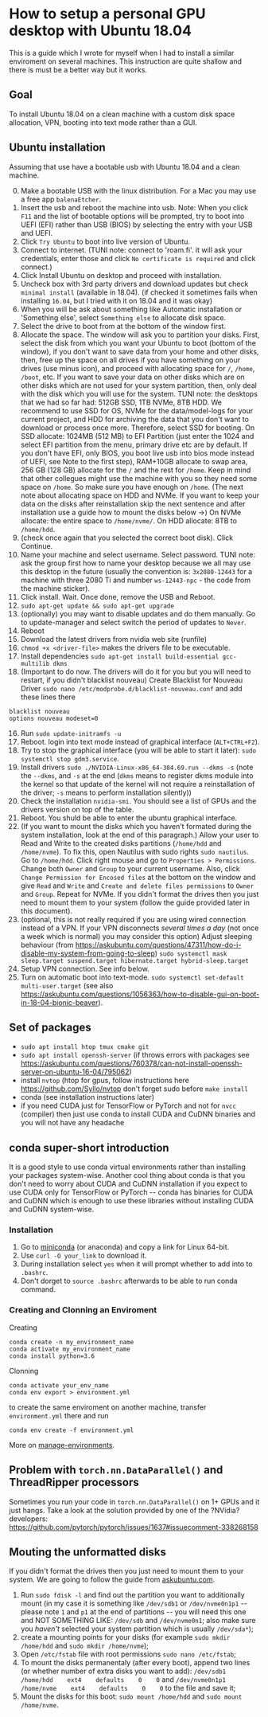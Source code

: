 # How to setup a personal GPU desktop with Ubuntu 18.04

This is a guide which I wrote for myself when I had to install a similar enviroment on several machines. This instruction are quite shallow and there is must be a better way but it works.

## Goal
To install Ubuntu 18.04 on a clean machine with a custom disk space allocation, VPN, booting into text mode rather than a GUI.

## Ubuntu installation
Assuming that use have a bootable usb with Ubuntu 18.04 and a clean machine.

0. Make a bootable USB with the linux distribution. For a Mac you may use a free app `balenaEtcher`.
0. Insert the usb and reboot the machine into usb. Note: When you click `F11` and the list of bootable options will be prompted, try to boot into UEFI (EFI) rather than USB (BIOS) by selecting the entry with your USB and UEFI.
1. Click `Try Ubuntu` to boot into live version of Ubuntu.
2. Connect to internet. (TUNI note: connect to 'roam.fi'. it will ask your credentials, enter those and click `No certificate is required` and click connect.)
3. Click Install Ubuntu on desktop and proceed with installation.
4. Uncheck box with 3rd party drivers and download updates but check `minimal install` (available in 18.04). (if checked it sometimes fails when installing `16.04`, but I tried with it on 18.04 and it was okay)
5. When you will be ask about something like Automatic installation or 'Something else', select `Something else` to allocate disk space. 
5. Select the drive to boot from at the bottom of the window first.
6. Allocate the space. The window will ask you to partition your disks. First, select the disk from which you want your Ubuntu to boot (bottom of the window), if you don't want to save data from your home and other disks, then, free up the space on all drives if you have something on your drives (use minus icon), and proceed with allocating space for `/`, `/home`, `/boot`, etc. If you want to save your data on other disks which are on other disks which are not used for your system partition, then, only deal with the disk which you will use for the system. TUNI note: the desktops that we had so far had: 512GB SSD, 1TB NVMe, 8TB HDD. We recommend to use SSD for OS, NVMe for the data/model-logs for your current project, and HDD for archiving the data that you don't want to download or process once more. Therefore, select SSD for booting. On SSD allocate: 1024MB (512 MB) to EFI Partition (just enter the 1024 and select EFI partition from the menu, primary drive etc are by default. If you don't have EFI, only BIOS, you boot live usb into bios mode instead of UEFI, see Note to the first step), RAM+10GB allocate to swap area, 256 GB (128 GB) allocate for the `/` and the rest for `/home`. Keep in mind that other collegues might use the machine with you so they need some space on `/home`. So make sure you have enough on `/home`. (The next note about allocating space on HDD and NVMe. If you want to keep your data on the disks after reinstallation skip the next sentence and after installation use a guide how to mount the disks below ->) On NVMe allocate: the entire space to `/home/nvme/`. On HDD allocate: 8TB to `/home/hdd`.
7. (check once again that you selected the correct boot disk). Click Continue.
8. Name your machine and select username. Select password. TUNI note: ask the group first how to name your desktop because we all may use this desktop in the future (usually the convention is: `3x2080-12443` for a machine with three 2080 Ti and number `ws-12443-npc` - the code from the machine sticker).
9. Click install. Wait. Once done, remove the USB and Reboot. 
10. `sudo apt-get update && sudo apt-get upgrade`
10. (optionally) you may want to disable updates and do them manually. Go to update-manager and select switch the period of updates to `Never`.
11. Reboot
12. Download the latest drivers from nvidia web site (runfile)
13. `chmod +x <driver-file>` makes the drivers file to be executable.
14. Install dependencies `sudo apt-get install build-essential gcc-multilib dkms`
15. (Important to do now. The drivers will do it for you but you will need to restart, if you didn't blacklist nouveau) Create Blacklist for Nouveau Driver `sudo nano /etc/modprobe.d/blacklist-nouveau.conf` and add these lines there
```
blacklist nouveau
options nouveau modeset=0
```
16. Run `sudo update-initramfs -u`
17. Reboot. login into text mode instead of graphical interface (`ALT+CTRL+F2`).
17. Try to stop the graphical interface (you will be able to start it later): `sudo systemctl stop gdm3.service`.
18. Install drivers `sudo ./NVIDIA-Linux-x86_64-384.69.run --dkms -s` (note the `--dkms`, and `-s` at the end (`dkms` means to register dkms module into the kernel so that update of the kernel will not require a reinstallation of the driver; `-s` means to perform installation silently))
19. Check the installation `nvidia-smi`. You should see a list of GPUs and the drivers version on top of the table.
20. Reboot. You shuld be able to enter the ubuntu graphical interface.
21. (If you want to mount the disks which you haven't formated during the system installation, look at the end of this paragraph.) Allow your user to Read and Write to the created disks partitions (`/home/hdd` and `/home/nvme`). To fix this, open Nautilus with sudo rights `sudo nautilus`. Go to `/home/hdd`. Click right mouse and go to `Properties > Permissions`. Change both `Owner` and `Group` to your current username. Also, click `Change Permission for Encosed files` at the bottom on the window and give `Read` and `Write` and `Create and delete files permissions` to `Owner` and `Group`. Repeat for NVMe. If you didn't format the drives then you just need to mount them to your system (follow the guide provided later in this document).
22. (optional, this is not really required if you are using wired connection instead of a VPN. If your VPN disconnects _several times a day_ (not once a week which is normal) you may consider this option) Adjust sleeping behaviour (from https://askubuntu.com/questions/47311/how-do-i-disable-my-system-from-going-to-sleep) `sudo systemctl mask sleep.target suspend.target hibernate.target hybrid-sleep.target`
26. Setup VPN connection. See info below.
27. Turn on automatic boot into text-mode. `sudo systemctl set-default multi-user.target` (see also https://askubuntu.com/questions/1056363/how-to-disable-gui-on-boot-in-18-04-bionic-beaver).

## Set of packages
- `sudo apt install htop tmux cmake git`
- `sudo apt install openssh-server` (if throws errors with packages see https://askubuntu.com/questions/760378/can-not-install-openssh-server-on-ubuntu-16-04/795062)
- install `nvtop` (htop for gpus, follow instructions here https://github.com/Syllo/nvtop don't forget sudo before `make install`
- conda (see installation instructions later)
- if you need CUDA just for TensorFlow or PyTorch and not for `nvcc` (compiler) then just use conda to install CUDA and CuDNN binaries and you will not have any headache 

## conda super-short introduction
It is a good style to use conda virtual environments rather than installing your packages system-wise. Another cool thing about conda is that you don't need to worry about CUDA and CuDNN installation if you expect to use CUDA only for TensorFlow or PyTorch -- conda has binaries for CUDA and CuDNN which is enough to use these libraries without installing CUDA and CuDNN system-wise.

### Installation
1. Go to [miniconda](https://docs.conda.io/en/latest/miniconda.html#linux-installers) (or anaconda) and copy a link for Linux 64-bit.
2. Use `curl -O your_link` to download it.
3. During installation select `yes` when it will prompt whether to add into to `.bashrc`. 
4. Don't dorget to `source .bashrc` afterwards to be able to run conda command.

### Creating and Clonning an Enviroment
Creating
```
conda create -n my_environment_name
conda activate my_environment_name
conda install python=3.6
```
Clonning
```
conda activate your_env_name
conda env export > environment.yml
```
to create the same enviroment on another machine, transfer `environment.yml` there and run
```
conda env create -f environment.yml
```

More on [manage-environments](https://docs.conda.io/projects/conda/en/latest/user-guide/tasks/manage-environments.html).

## Problem with `torch.nn.DataParallel()` and ThreadRipper processors
Sometimes you run your code in `torch.nn.DataParallel()` on 1+ GPUs and it just hangs. Take a look at the solution provided by one of the ?NVidia? developers: https://github.com/pytorch/pytorch/issues/1637#issuecomment-338268158

## Mouting the unformatted disks
If you didn't format the drives then you just need to mount them to your system. We are going to follow the guide from [askubuntu.com](https://askubuntu.com/a/125277/583662). 
1. Run `sudo fdisk -l` and find out the partition you want to additionally mount (in my case it is something like `/dev/sdb1` or `/dev/nvme0n1p1` -- please note `1` and `p1` at the end of partitions -- you will need this one and NOT SOMETHING LIKE: `/dev/sdb` and `/dev/nvme0n1`; also make sure you _haven't_ selected your system partition which is usually `/dev/sda*`); 
2. create a mounting points for your disks (for example `sudo mkdir /home/hdd` and `sudo mkdir /home/nvme`); 
3. Open `/etc/fstab` file with root permissions `sudo nano /etc/fstab`; 
4. To mount the disks permanentaly (after every boot), append two lines (or whether number of extra disks you want to add): `/dev/sdb1    /home/hdd    ext4    defaults    0    0` and `/dev/nvme0n1p1    /home/nvme    ext4    defaults    0    0` to the file and save it; 
5. Mount the disks for this boot: `sudo mount /home/hdd` and `sudo mount /home/nvme`.